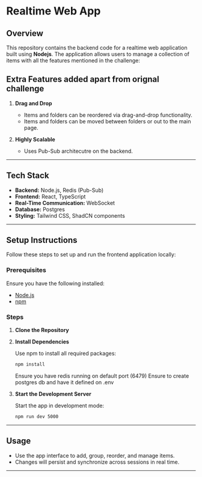 # Realtime Web App

## Overview
This repository contains the backend code for a realtime web application built using **Nodejs**. The application allows users to manage a collection of items with all the features mentioned in the challenge:

## Extra Features added apart from orignal challenge

1. **Drag and Drop**
   - Items and folders can be reordered via drag-and-drop functionality.
   - Items and folders can be moved between folders or out to the main page.

2. **Highly Scalable**
   - Uses Pub-Sub architecutre on the backend.


---

## Tech Stack

- **Backend:** Node.js, Redis (Pub-Sub) 
- **Frontend:** React, TypeScript
- **Real-Time Communication:** WebSocket
- **Database:** Postgres 
- **Styling:** Tailwind CSS, ShadCN components

---

## Setup Instructions

Follow these steps to set up and run the frontend application locally:

### Prerequisites

Ensure you have the following installed:
- [Node.js](https://nodejs.org/) 
- [npm](https://www.npmjs.com/) 

### Steps

1. **Clone the Repository**

2. **Install Dependencies**

   Use npm to install all required packages:

   ```bash
   npm install
   ```

    Ensure you have redis running on default port (6479)
    Ensure to create postgres db and have it defined on .env


3. **Start the Development Server**

   Start the app in development mode:

   ```bash
   npm run dev 5000
   ```

---

## Usage

- Use the app interface to add, group, reorder, and manage items.
- Changes will persist and synchronize across sessions in real time.

---